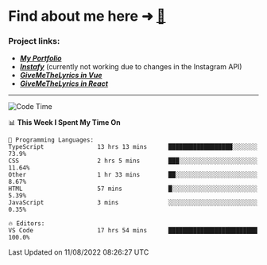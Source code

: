 # Find about me here ➜ [🧑](https://pauabella.dev)

### Project links:
- ***[My Portfolio](https://pauabella.dev)***
- ***[Instafy](https://instafy.me)*** (currently not working due to changes in the Instagram API)
- ***[GiveMeTheLyrics in Vue](https://lyrics.pauabella.dev)***
- ***[GiveMeTheLyrics in React](https://pauabella.dev/GiveMeTheLyrics)***

---
<!--START_SECTION:waka-->
![Code Time](http://img.shields.io/badge/Code%20Time-1%2C354%20hrs%2035%20mins-blue)

📊 **This Week I Spent My Time On** 

```text
💬 Programming Languages: 
TypeScript               13 hrs 13 mins      ██████████████████░░░░░░░   73.9% 
CSS                      2 hrs 5 mins        ███░░░░░░░░░░░░░░░░░░░░░░   11.64% 
Other                    1 hr 33 mins        ██░░░░░░░░░░░░░░░░░░░░░░░   8.67% 
HTML                     57 mins             █░░░░░░░░░░░░░░░░░░░░░░░░   5.39% 
JavaScript               3 mins              ░░░░░░░░░░░░░░░░░░░░░░░░░   0.35%

🔥 Editors: 
VS Code                  17 hrs 54 mins      █████████████████████████   100.0%

```


 Last Updated on 11/08/2022 08:26:27 UTC
<!--END_SECTION:waka-->
